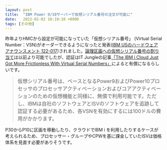 ```yaml
---
layout: post
title:  "IBM Power 9/10サーバーで仮想シリアル番号の注文が可能に"
date:   2022-02-02 10:10:10 +0900
tags: [その他]
---
```

昨年よりHMCから設定が可能になっていた「仮想シリアル番号」 (Virtual Serial Number：VSN)がオーダーできるようになったと発表([IBM USのハードウェアアナウンスメント 122-017](https://www.ibm.com/docs/en/announcements/i-offering-delivers-ability-order-set-virtual-serial-numbers-in-selected-power9-technology-based-servers?region=US))されました。[論理区画への仮想シリアル番号の割り当て](https://www.ibm.com/docs/ja/power9?topic=power9-p9hat-p9hat-pvsn-htm)は以前より可能でしたが、認証はIT Jungleの記事[「The IBM i Cloud Just Got More Frictionless With Virtual Serial Numbers」](https://www.itjungle.com/2022/01/31/the-ibm-i-cloud-just-got-more-frictionless-with-virtual-serial-numbers/)によると有償になるらしいです。

<blockquote>
<font size=3>
仮想シリアル番号は、ベースとなるPower9およびPower10プロセッサのプロセッサアクティベーションおよびコアアクティベーションのための仮想機能と同様に、無償で利用可能です。ただし、IBMは自社のソフトウェアとISVのソフトウェアを追跡して認証する必要があるため、各VSNを有効にするには100ドルの費用がかかります。
</font>
</blockquote>

P30からP10に区画を移動したり、クラウドでIBM i を利用したりするケースが考えられるため、プロセッサー・グループやCPWを基に課金していたISVは価格体系を見直す必要がありそうです。
